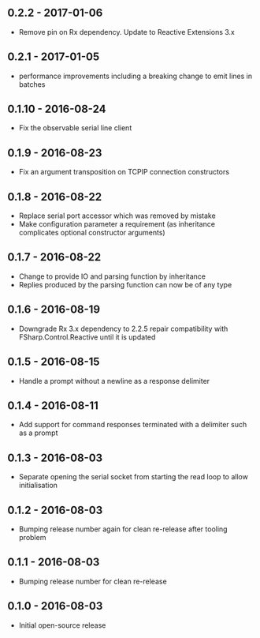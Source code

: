 ## 0.2.2 - 2017-01-06
- Remove pin on Rx dependency. Update to Reactive Extensions 3.x

## 0.2.1 - 2017-01-05
- performance improvements including a breaking change to emit lines in batches

## 0.1.10 - 2016-08-24
- Fix the observable serial line client

## 0.1.9 - 2016-08-23
- Fix an argument transposition on TCPIP connection constructors

## 0.1.8 - 2016-08-22
- Replace serial port accessor which was removed by mistake
- Make configuration parameter a requirement (as inheritance complicates optional constructor arguments)

## 0.1.7 - 2016-08-22
- Change to provide IO and parsing function by inheritance
- Replies produced by the parsing function can now be of any type

## 0.1.6 - 2016-08-19
- Downgrade Rx 3.x dependency to 2.2.5 repair compatibility with FSharp.Control.Reactive until it is updated

## 0.1.5 - 2016-08-15
- Handle a prompt without a newline as a response delimiter

## 0.1.4 - 2016-08-11
- Add support for command responses terminated with a delimiter such as a prompt

## 0.1.3 - 2016-08-03
- Separate opening the serial socket from starting the read loop to allow initialisation

## 0.1.2 - 2016-08-03
- Bumping release number again for clean re-release after tooling problem

## 0.1.1 - 2016-08-03
- Bumping release number for clean re-release

## 0.1.0 - 2016-08-03
- Initial open-source release
